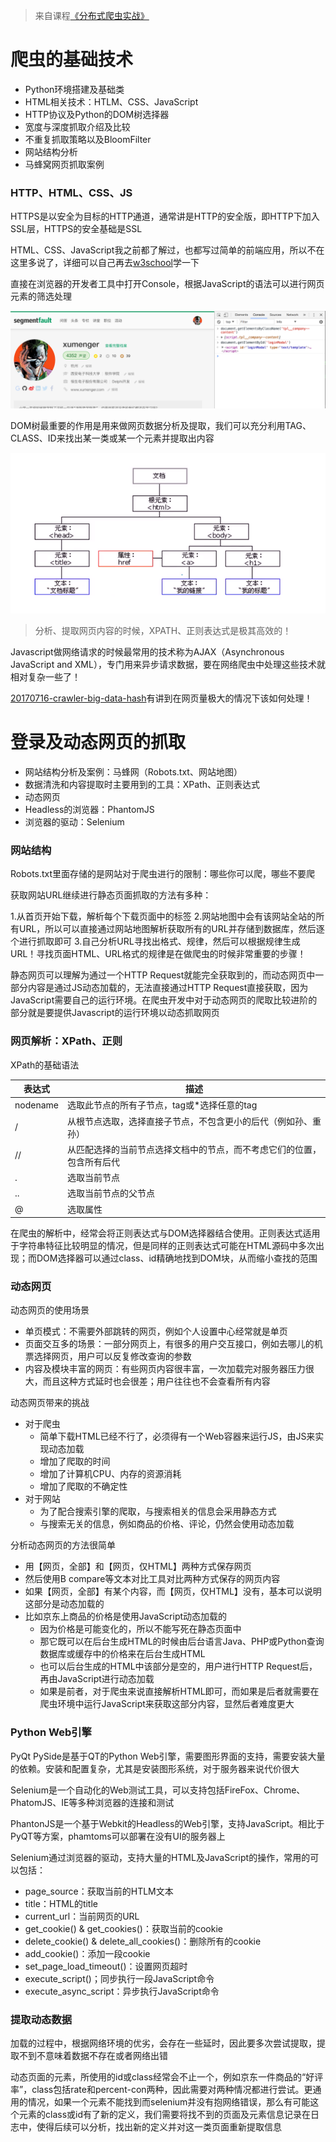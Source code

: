 >来自课程[《分布式爬虫实战》](http://www.chinahadoop.cn/course/944)

# 爬虫的基础技术

* Python环境搭建及基础类
* HTML相关技术：HTLM、CSS、JavaScript
* HTTP协议及Python的DOM树选择器
* 宽度与深度抓取介绍及比较
* 不重复抓取策略以及BloomFilter
* 网站结构分析
* 马蜂窝网页抓取案例

### HTTP、HTML、CSS、JS

HTTPS是以安全为目标的HTTP通道，通常讲是HTTP的安全版，即HTTP下加入SSL层，HTTPS的安全基础是SSL

HTML、CSS、JavaScript我之前都了解过，也都写过简单的前端应用，所以不在这里多说了，详细可以自己再去[w3school](http://www.w3school.com.cn/)学一下

直接在浏览器的开发者工具中打开Console，根据JavaScript的语法可以进行网页元素的筛选处理

![image](./image/01.png)

DOM树最重要的作用是用来做网页数据分析及提取，我们可以充分利用TAG、CLASS、ID来找出某一类或某一个元素并提取出内容

![image](./image/02.png)

>分析、提取网页内容的时候，XPATH、正则表达式是极其高效的！

Javascript做网络请求的时候最常用的技术称为AJAX（Asynchronous JavaScript and XML），专门用来异步请求数据，要在网络爬虫中处理这些技术就相对复杂一些了！

[20170716-crawler-big-data-hash](https://github.com/HackerLaboratory/_Math/tree/master/20170716-crawler-big-data-hash)有讲到在网页量极大的情况下该如何处理！

# 登录及动态网页的抓取

* 网站结构分析及案例：马蜂网（Robots.txt、网站地图）
* 数据清洗和内容提取时主要用到的工具：XPath、正则表达式
* 动态网页
* Headless的浏览器：PhantomJS
* 浏览器的驱动：Selenium

### 网站结构

Robots.txt里面存储的是网站对于爬虫进行的限制：哪些你可以爬，哪些不要爬

获取网站URL继续进行静态页面抓取的方法有多种：

1.从首页开始下载，解析每个下载页面中的<a>标签
2.网站地图中会有该网站全站的所有URL，所以可以直接通过网站地图解析获取所有的URL并存储到数据库，然后逐个进行抓取即可
3.自己分析URL寻找出格式、规律，然后可以根据规律生成URL！寻找页面HTML、URL格式的规律是在做爬虫的时候非常重要的步骤！

静态网页可以理解为通过一个HTTP Request就能完全获取到的，而动态网页中一部分内容是通过JS动态加载的，无法直接通过HTTP Request直接获取，因为JavaScript需要自己的运行环境。在爬虫开发中对于动态网页的爬取比较进阶的部分就是要提供Javascript的运行环境以动态抓取网页

### 网页解析：XPath、正则

XPath的基础语法

表达式   |描述
---------|-----
nodename |选取此节点的所有子节点，tag或\*选择任意的tag
/        |从根节点选取，选择直接子节点，不包含更小的后代（例如孙、重孙）
//       |从匹配选择的当前节点选择文档中的节点，而不考虑它们的位置，包含所有后代
.        |选取当前节点
..       |选取当前节点的父节点
@        |选取属性

在爬虫的解析中，经常会将正则表达式与DOM选择器结合使用。正则表达式适用于字符串特征比较明显的情况，但是同样的正则表达式可能在HTML源码中多次出现；而DOM选择器可以通过class、id精确地找到DOM块，从而缩小查找的范围

### 动态网页

动态网页的使用场景

* 单页模式：不需要外部跳转的网页，例如个人设置中心经常就是单页
* 页面交互多的场景：一部分网页上，有很多的用户交互接口，例如去哪儿的机票选择网页，用户可以反复修改查询的参数
* 内容及模块丰富的网页：有些网页内容很丰富，一次加载完对服务器压力很大，而且这种方式延时也会很差；用户往往也不会查看所有内容

动态网页带来的挑战

* 对于爬虫
    * 简单下载HTML已经不行了，必须得有一个Web容器来运行JS，由JS来实现动态加载
    * 增加了爬取的时间
    * 增加了计算机CPU、内存的资源消耗
    * 增加了爬取的不确定性
* 对于网站
    * 为了配合搜索引擎的爬取，与搜索相关的信息会采用静态方式
    * 与搜索无关的信息，例如商品的价格、评论，仍然会使用动态加载

分析动态网页的方法很简单

* 用【网页，全部】和【网页，仅HTML】两种方式保存网页
* 然后使用B compare等文本对比工具对比两种方式保存的网页内容
* 如果【网页，全部】有某个内容，而【网页，仅HTML】没有，基本可以说明这部分是动态加载的
* 比如京东上商品的价格是使用JavaScript动态加载的
    * 因为价格是可能变化的，所以不能写死在静态页面中
    * 那它既可以在后台生成HTML的时候由后台语言Java、PHP或Python查询数据库或缓存中的价格来在后台生成HTML
    * 也可以后台生成的HTML中该部分是空的，用户进行HTTP Request后，再由JavaScript进行动态加载
    * 如果是前者，对于爬虫来说直接解析HTML即可，而如果是后者就需要在爬虫环境中运行JavaScript来获取这部分内容，显然后者难度更大

### Python Web引擎

PyQt PySide是基于QT的Python Web引擎，需要图形界面的支持，需要安装大量的依赖。安装和配置复杂，尤其是安装图形系统，对于服务器来说代价很大

Selenium是一个自动化的Web测试工具，可以支持包括FireFox、Chrome、PhatomJS、IE等多种浏览器的连接和测试

PhantonJS是一个基于Webkit的Headless的Web引擎，支持JavaScript。相比于PyQT等方案，phamtoms可以部署在没有UI的服务器上

Selenium通过浏览器的驱动，支持大量的HTML及JavaScript的操作，常用的可以包括：

* page_source：获取当前的HTLM文本
* title：HTML的title
* current_url：当前网页的URL
* get_cookie() & get_cookies()：获取当前的cookie
* delete_cookie() & delete_all_cookies()：删除所有的cookie
* add_cookie()：添加一段cookie
* set_page_load_timeout()：设置网页超时
* execute_script()；同步执行一段JavaScript命令
* execute_async_script：异步执行JavaScript命令

### 提取动态数据

加载的过程中，根据网络环境的优劣，会存在一些延时，因此要多次尝试提取，提取不到不意味着数据不存在或者网络出错

动态页面的元素，所使用的id或class经常会不止一个，例如京东一件商品的“好评率”，class包括rate和percent-con两种，因此需要对两种情况都进行尝试。更通用的情况，如果一个元素不能找到而selenium并没有抱网络错误，那么有可能这个元素的class或id有了新的定义，我们需要将找不到的页面及元素信息记录在日志中，使得后续可以分析，找出新的定义并对这一类页面重新提取信息

